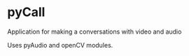 pyCall
======

Application for making a conversations with video and audio

Uses pyAudio and openCV modules.
